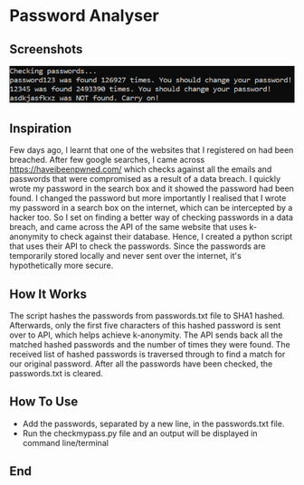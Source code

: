 # Password Analyser

## Screenshots
![](Screenshot/Screenshot.PNG)
## Inspiration
Few days ago, I learnt that one of the websites that I registered on had been breached. After few google searches, I came across https://haveibeenpwned.com/ which checks against all the emails and passwords that were compromised as a result of a data breach. I quickly wrote my password in the search box and it showed the password had been found. I changed the password but more importantly I realised that I wrote my password in a search box on the internet, which can be intercepted by a hacker too. So I set on finding a better way of checking passwords in a data breach, and came across the API of the same website that uses k-anonymity to check against their database. Hence, I created a python script that uses their API to check the passwords. Since the passwords are temporarily stored locally and never sent over the internet, it's hypothetically more secure.
## How It Works
The script hashes the passwords from passwords.txt file to SHA1 hashed. Afterwards, only the first five characters of this hashed password is sent over to API, which helps achieve k-anonymity. The API sends back all the matched hashed passwords and the number of times they were found. The received list of hashed passwords is traversed through to find a match for our original password. After all the passwords have been checked, the passwords.txt is cleared.
## How To Use
- Add the passwords, separated by a new line, in the passwords.txt file.
- Run the checkmypass.py file and an output will be displayed in command line/terminal 

## End 
